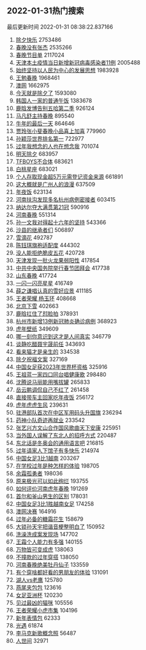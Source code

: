 ## 2022-01-31热门搜索 
最后更新时间 2022-01-31 08:38:22.837166 
1. [除夕快乐](https://s.weibo.com/weibo?q=%23%E9%99%A4%E5%A4%95%E5%BF%AB%E4%B9%90%23&Refer=top) 2753486
1. [春晚没有张杰](https://s.weibo.com/weibo?q=%E6%98%A5%E6%99%9A%E6%B2%A1%E6%9C%89%E5%BC%A0%E6%9D%B0&Refer=top) 2535266
1. [春晚节目单](https://s.weibo.com/weibo?q=%23%E6%98%A5%E6%99%9A%E8%8A%82%E7%9B%AE%E5%8D%95%23&Refer=top) 2117024
1. [天津本土疫情当日新增新冠病毒感染者11例](https://s.weibo.com/weibo?q=%23%E5%A4%A9%E6%B4%A5%E6%9C%AC%E5%9C%9F%E7%96%AB%E6%83%85%E5%BD%93%E6%97%A5%E6%96%B0%E5%A2%9E%E6%96%B0%E5%86%A0%E7%97%85%E6%AF%92%E6%84%9F%E6%9F%93%E8%80%8511%E4%BE%8B%23&Refer=top) 2005488
1. [始终坚持以人民为中心的发展思想](https://s.weibo.com/weibo?q=%23%E5%A7%8B%E7%BB%88%E5%9D%9A%E6%8C%81%E4%BB%A5%E4%BA%BA%E6%B0%91%E4%B8%BA%E4%B8%AD%E5%BF%83%E7%9A%84%E5%8F%91%E5%B1%95%E6%80%9D%E6%83%B3%23&Refer=top) 1983928
1. [王勉春晚](https://s.weibo.com/weibo?q=%E7%8E%8B%E5%8B%89%E6%98%A5%E6%99%9A&Refer=top) 1968461
1. [澳网](https://s.weibo.com/weibo?q=%E6%BE%B3%E7%BD%91&Refer=top) 1662975
1. [今天就是除夕了](https://s.weibo.com/weibo?q=%E4%BB%8A%E5%A4%A9%E5%B0%B1%E6%98%AF%E9%99%A4%E5%A4%95%E4%BA%86&Refer=top) 1593080
1. [韩国人一家的普通午饭](https://s.weibo.com/weibo?q=%23%E9%9F%A9%E5%9B%BD%E4%BA%BA%E4%B8%80%E5%AE%B6%E7%9A%84%E6%99%AE%E9%80%9A%E5%8D%88%E9%A5%AD%23&Refer=top) 1383678
1. [鹿晗发博告别五哈第二季](https://s.weibo.com/weibo?q=%23%E9%B9%BF%E6%99%97%E5%8F%91%E5%8D%9A%E5%91%8A%E5%88%AB%E4%BA%94%E5%93%88%E7%AC%AC%E4%BA%8C%E5%AD%A3%23&Refer=top) 926124
1. [马凡舒主持春晚](https://s.weibo.com/weibo?q=%E9%A9%AC%E5%87%A1%E8%88%92%E4%B8%BB%E6%8C%81%E6%98%A5%E6%99%9A&Refer=top) 895540
1. [牛年的最后一天](https://s.weibo.com/weibo?q=%E7%89%9B%E5%B9%B4%E7%9A%84%E6%9C%80%E5%90%8E%E4%B8%80%E5%A4%A9&Refer=top) 864646
1. [贾玲张小斐春晚小品喜上加喜](https://s.weibo.com/weibo?q=%23%E8%B4%BE%E7%8E%B2%E5%BC%A0%E5%B0%8F%E6%96%90%E6%98%A5%E6%99%9A%E5%B0%8F%E5%93%81%E5%96%9C%E4%B8%8A%E5%8A%A0%E5%96%9C%23&Refer=top) 779960
1. [孙颖莎世界排名第一](https://s.weibo.com/weibo?q=%23%E5%AD%99%E9%A2%96%E8%8E%8E%E4%B8%96%E7%95%8C%E6%8E%92%E5%90%8D%E7%AC%AC%E4%B8%80%23&Refer=top) 722977
1. [过年我想念的人也在想念我](https://s.weibo.com/weibo?q=%23%E8%BF%87%E5%B9%B4%E6%88%91%E6%83%B3%E5%BF%B5%E7%9A%84%E4%BA%BA%E4%B9%9F%E5%9C%A8%E6%83%B3%E5%BF%B5%E6%88%91%23&Refer=top) 701074
1. [明天除夕](https://s.weibo.com/weibo?q=%23%E6%98%8E%E5%A4%A9%E9%99%A4%E5%A4%95%23&Refer=top) 683957
1. [TFBOYS不合体](https://s.weibo.com/weibo?q=%23TFBOYS%E4%B8%8D%E5%90%88%E4%BD%93%23&Refer=top) 683621
1. [白桃星座](https://s.weibo.com/weibo?q=%23%E7%99%BD%E6%A1%83%E6%98%9F%E5%BA%A7%23&Refer=top) 683021
1. [个人存取现金超5万元需登记资金来源](https://s.weibo.com/weibo?q=%23%E4%B8%AA%E4%BA%BA%E5%AD%98%E5%8F%96%E7%8E%B0%E9%87%91%E8%B6%855%E4%B8%87%E5%85%83%E9%9C%80%E7%99%BB%E8%AE%B0%E8%B5%84%E9%87%91%E6%9D%A5%E6%BA%90%23&Refer=top) 661891
1. [这大概就是广州人的浪漫](https://s.weibo.com/weibo?q=%23%E8%BF%99%E5%A4%A7%E6%A6%82%E5%B0%B1%E6%98%AF%E5%B9%BF%E5%B7%9E%E4%BA%BA%E7%9A%84%E6%B5%AA%E6%BC%AB%23&Refer=top) 637509
1. [年夜饭](https://s.weibo.com/weibo?q=%E5%B9%B4%E5%A4%9C%E9%A5%AD&Refer=top) 623134
1. [河南扶沟发现多名杭州病例密接者](https://s.weibo.com/weibo?q=%23%E6%B2%B3%E5%8D%97%E6%89%B6%E6%B2%9F%E5%8F%91%E7%8E%B0%E5%A4%9A%E5%90%8D%E6%9D%AD%E5%B7%9E%E7%97%85%E4%BE%8B%E5%AF%86%E6%8E%A5%E8%80%85%23&Refer=top) 603415
1. [纳达尔夺大满贯第21冠](https://s.weibo.com/weibo?q=%23%E7%BA%B3%E8%BE%BE%E5%B0%94%E5%A4%BA%E5%A4%A7%E6%BB%A1%E8%B4%AF%E7%AC%AC21%E5%86%A0%23&Refer=top) 590916
1. [河南春晚](https://s.weibo.com/weibo?q=%E6%B2%B3%E5%8D%97%E6%98%A5%E6%99%9A&Refer=top) 551314
1. [孙一文我对得起十六年的坚持](https://s.weibo.com/weibo?q=%23%E5%AD%99%E4%B8%80%E6%96%87%E6%88%91%E5%AF%B9%E5%BE%97%E8%B5%B7%E5%8D%81%E5%85%AD%E5%B9%B4%E7%9A%84%E5%9D%9A%E6%8C%81%23&Refer=top) 543366
1. [沙县的继承者们](https://s.weibo.com/weibo?q=%23%E6%B2%99%E5%8E%BF%E7%9A%84%E7%BB%A7%E6%89%BF%E8%80%85%E4%BB%AC%23&Refer=top) 506897
1. [雪滴花](https://s.weibo.com/weibo?q=%E9%9B%AA%E6%BB%B4%E8%8A%B1&Refer=top) 492787
1. [陈钰琪旗袍适配度](https://s.weibo.com/weibo?q=%23%E9%99%88%E9%92%B0%E7%90%AA%E6%97%97%E8%A2%8D%E9%80%82%E9%85%8D%E5%BA%A6%23&Refer=top) 444302
1. [没人能拒绝脆皮五花](https://s.weibo.com/weibo?q=%23%E6%B2%A1%E4%BA%BA%E8%83%BD%E6%8B%92%E7%BB%9D%E8%84%86%E7%9A%AE%E4%BA%94%E8%8A%B1%23&Refer=top) 420728
1. [天津发现一批火龙果弱阳性](https://s.weibo.com/weibo?q=%23%E5%A4%A9%E6%B4%A5%E5%8F%91%E7%8E%B0%E4%B8%80%E6%89%B9%E7%81%AB%E9%BE%99%E6%9E%9C%E5%BC%B1%E9%98%B3%E6%80%A7%23&Refer=top) 417854
1. [中共中央国务院举行春节团拜会](https://s.weibo.com/weibo?q=%23%E4%B8%AD%E5%85%B1%E4%B8%AD%E5%A4%AE%E5%9B%BD%E5%8A%A1%E9%99%A2%E4%B8%BE%E8%A1%8C%E6%98%A5%E8%8A%82%E5%9B%A2%E6%8B%9C%E4%BC%9A%23&Refer=top) 417738
1. [山东春晚](https://s.weibo.com/weibo?q=%E5%B1%B1%E4%B8%9C%E6%98%A5%E6%99%9A&Refer=top) 417724
1. [一闪一闪亮星星](https://s.weibo.com/weibo?q=%E4%B8%80%E9%97%AA%E4%B8%80%E9%97%AA%E4%BA%AE%E6%98%9F%E6%98%9F&Refer=top) 416749
1. [薛之谦唱认真的雪好应景](https://s.weibo.com/weibo?q=%23%E8%96%9B%E4%B9%8B%E8%B0%A6%E5%94%B1%E8%AE%A4%E7%9C%9F%E7%9A%84%E9%9B%AA%E5%A5%BD%E5%BA%94%E6%99%AF%23&Refer=top) 411185
1. [王者荣耀 杨玉环](https://s.weibo.com/weibo?q=%E7%8E%8B%E8%80%85%E8%8D%A3%E8%80%80%20%E6%9D%A8%E7%8E%89%E7%8E%AF&Refer=top) 408668
1. [北京下雪](https://s.weibo.com/weibo?q=%E5%8C%97%E4%BA%AC%E4%B8%8B%E9%9B%AA&Refer=top) 402663
1. [鹿晗扛住了怼脸拍](https://s.weibo.com/weibo?q=%23%E9%B9%BF%E6%99%97%E6%89%9B%E4%BD%8F%E4%BA%86%E6%80%BC%E8%84%B8%E6%8B%8D%23&Refer=top) 378931
1. [杭州市新增13例新冠肺炎确诊病例](https://s.weibo.com/weibo?q=%E6%9D%AD%E5%B7%9E%E5%B8%82%E6%96%B0%E5%A2%9E13%E4%BE%8B%E6%96%B0%E5%86%A0%E8%82%BA%E7%82%8E%E7%A1%AE%E8%AF%8A%E7%97%85%E4%BE%8B&Refer=top) 368923
1. [虎年壁纸](https://s.weibo.com/weibo?q=%23%E8%99%8E%E5%B9%B4%E5%A3%81%E7%BA%B8%23&Refer=top) 349609
1. [哪一刻你意识到这才是人间真实](https://s.weibo.com/weibo?q=%23%E5%93%AA%E4%B8%80%E5%88%BB%E4%BD%A0%E6%84%8F%E8%AF%86%E5%88%B0%E8%BF%99%E6%89%8D%E6%98%AF%E4%BA%BA%E9%97%B4%E7%9C%9F%E5%AE%9E%23&Refer=top) 346779
1. [谈静吃醋聂宇晟前任](https://s.weibo.com/weibo?q=%23%E8%B0%88%E9%9D%99%E5%90%83%E9%86%8B%E8%81%82%E5%AE%87%E6%99%9F%E5%89%8D%E4%BB%BB%23&Refer=top) 343693
1. [看来猫才是亲生的](https://s.weibo.com/weibo?q=%23%E7%9C%8B%E6%9D%A5%E7%8C%AB%E6%89%8D%E6%98%AF%E4%BA%B2%E7%94%9F%E7%9A%84%23&Refer=top) 334538
1. [除夕祝福文案](https://s.weibo.com/weibo?q=%E9%99%A4%E5%A4%95%E7%A5%9D%E7%A6%8F%E6%96%87%E6%A1%88&Refer=top) 327169
1. [中国女足获2023年世界杯资格](https://s.weibo.com/weibo?q=%23%E4%B8%AD%E5%9B%BD%E5%A5%B3%E8%B6%B3%E8%8E%B72023%E5%B9%B4%E4%B8%96%E7%95%8C%E6%9D%AF%E8%B5%84%E6%A0%BC%23&Refer=top) 325916
1. [王祖蓝一家四口同台唱健康歌](https://s.weibo.com/weibo?q=%23%E7%8E%8B%E7%A5%96%E8%93%9D%E4%B8%80%E5%AE%B6%E5%9B%9B%E5%8F%A3%E5%90%8C%E5%8F%B0%E5%94%B1%E5%81%A5%E5%BA%B7%E6%AD%8C%23&Refer=top) 298480
1. [沈腾说马丽能用嘴拔罐](https://s.weibo.com/weibo?q=%23%E6%B2%88%E8%85%BE%E8%AF%B4%E9%A9%AC%E4%B8%BD%E8%83%BD%E7%94%A8%E5%98%B4%E6%8B%94%E7%BD%90%23&Refer=top) 265833
1. [岳云鹏调侃自己不红了](https://s.weibo.com/weibo?q=%23%E5%B2%B3%E4%BA%91%E9%B9%8F%E8%B0%83%E4%BE%83%E8%87%AA%E5%B7%B1%E4%B8%8D%E7%BA%A2%E4%BA%86%23&Refer=top) 261458
1. [直接带车主回家吃年夜饭](https://s.weibo.com/weibo?q=%23%E7%9B%B4%E6%8E%A5%E5%B8%A6%E8%BD%A6%E4%B8%BB%E5%9B%9E%E5%AE%B6%E5%90%83%E5%B9%B4%E5%A4%9C%E9%A5%AD%23&Refer=top) 256172
1. [虎年虎虎生风](https://s.weibo.com/weibo?q=%E8%99%8E%E5%B9%B4%E8%99%8E%E8%99%8E%E7%94%9F%E9%A3%8E&Refer=top) 239631
1. [驻港部队首次在中区军用码头升国旗](https://s.weibo.com/weibo?q=%23%E9%A9%BB%E6%B8%AF%E9%83%A8%E9%98%9F%E9%A6%96%E6%AC%A1%E5%9C%A8%E4%B8%AD%E5%8C%BA%E5%86%9B%E7%94%A8%E7%A0%81%E5%A4%B4%E5%8D%87%E5%9B%BD%E6%97%97%23&Refer=top) 236294
1. [药神小队奇迹再就业](https://s.weibo.com/weibo?q=%23%E8%8D%AF%E7%A5%9E%E5%B0%8F%E9%98%9F%E5%A5%87%E8%BF%B9%E5%86%8D%E5%B0%B1%E4%B8%9A%23&Refer=top) 233542
1. [张艺兴方文山合作国风歌曲天下安康](https://s.weibo.com/weibo?q=%23%E5%BC%A0%E8%89%BA%E5%85%B4%E6%96%B9%E6%96%87%E5%B1%B1%E5%90%88%E4%BD%9C%E5%9B%BD%E9%A3%8E%E6%AD%8C%E6%9B%B2%E5%A4%A9%E4%B8%8B%E5%AE%89%E5%BA%B7%23&Refer=top) 225951
1. [当外国人误解了东北人的招呼方式](https://s.weibo.com/weibo?q=%E5%BD%93%E5%A4%96%E5%9B%BD%E4%BA%BA%E8%AF%AF%E8%A7%A3%E4%BA%86%E4%B8%9C%E5%8C%97%E4%BA%BA%E7%9A%84%E6%8B%9B%E5%91%BC%E6%96%B9%E5%BC%8F&Refer=top) 220487
1. [东北话是冬奥会的通用语言吧](https://s.weibo.com/weibo?q=%23%E4%B8%9C%E5%8C%97%E8%AF%9D%E6%98%AF%E5%86%AC%E5%A5%A5%E4%BC%9A%E7%9A%84%E9%80%9A%E7%94%A8%E8%AF%AD%E8%A8%80%E5%90%A7%23&Refer=top) 216815
1. [过年请家人下馆子有多快乐](https://s.weibo.com/weibo?q=%23%E8%BF%87%E5%B9%B4%E8%AF%B7%E5%AE%B6%E4%BA%BA%E4%B8%8B%E9%A6%86%E5%AD%90%E6%9C%89%E5%A4%9A%E5%BF%AB%E4%B9%90%23&Refer=top) 214974
1. [中国女足3比1越南](https://s.weibo.com/weibo?q=%23%E4%B8%AD%E5%9B%BD%E5%A5%B3%E8%B6%B33%E6%AF%941%E8%B6%8A%E5%8D%97%23&Refer=top) 203267
1. [在学校过年是种怎样的体验](https://s.weibo.com/weibo?q=%23%E5%9C%A8%E5%AD%A6%E6%A0%A1%E8%BF%87%E5%B9%B4%E6%98%AF%E7%A7%8D%E6%80%8E%E6%A0%B7%E7%9A%84%E4%BD%93%E9%AA%8C%23&Refer=top) 198705
1. [余霜孤勇者](https://s.weibo.com/weibo?q=%E4%BD%99%E9%9C%9C%E5%AD%A4%E5%8B%87%E8%80%85&Refer=top) 198036
1. [原来极光可以如此绚烂](https://s.weibo.com/weibo?q=%23%E5%8E%9F%E6%9D%A5%E6%9E%81%E5%85%89%E5%8F%AF%E4%BB%A5%E5%A6%82%E6%AD%A4%E7%BB%9A%E7%83%82%23&Refer=top) 193755
1. [如何评价河南虎年春晚](https://s.weibo.com/weibo?q=%23%E5%A6%82%E4%BD%95%E8%AF%84%E4%BB%B7%E6%B2%B3%E5%8D%97%E8%99%8E%E5%B9%B4%E6%98%A5%E6%99%9A%23&Refer=top) 191269
1. [首尔和釜山男生的区别](https://s.weibo.com/weibo?q=%23%E9%A6%96%E5%B0%94%E5%92%8C%E9%87%9C%E5%B1%B1%E7%94%B7%E7%94%9F%E7%9A%84%E5%8C%BA%E5%88%AB%23&Refer=top) 178031
1. [中国女足3比1胜越南女足](https://s.weibo.com/weibo?q=%23%E4%B8%AD%E5%9B%BD%E5%A5%B3%E8%B6%B33%E6%AF%941%E8%83%9C%E8%B6%8A%E5%8D%97%E5%A5%B3%E8%B6%B3%23&Refer=top) 174258
1. [澳网决赛](https://s.weibo.com/weibo?q=%23%E6%BE%B3%E7%BD%91%E5%86%B3%E8%B5%9B%23&Refer=top) 164916
1. [过年必备的糖霜花生](https://s.weibo.com/weibo?q=%23%E8%BF%87%E5%B9%B4%E5%BF%85%E5%A4%87%E7%9A%84%E7%B3%96%E9%9C%9C%E8%8A%B1%E7%94%9F%23&Refer=top) 158679
1. [大锁孙天宇把谐音梗整明白了](https://s.weibo.com/weibo?q=%23%E5%A4%A7%E9%94%81%E5%AD%99%E5%A4%A9%E5%AE%87%E6%8A%8A%E8%B0%90%E9%9F%B3%E6%A2%97%E6%95%B4%E6%98%8E%E7%99%BD%E4%BA%86%23&Refer=top) 150952
1. [洗澡洗成案发现场](https://s.weibo.com/weibo?q=%23%E6%B4%97%E6%BE%A1%E6%B4%97%E6%88%90%E6%A1%88%E5%8F%91%E7%8E%B0%E5%9C%BA%23&Refer=top) 147702
1. [王霜个人能力有多强](https://s.weibo.com/weibo?q=%23%E7%8E%8B%E9%9C%9C%E4%B8%AA%E4%BA%BA%E8%83%BD%E5%8A%9B%E6%9C%89%E5%A4%9A%E5%BC%BA%23&Refer=top) 140155
1. [万物皆可变成虎](https://s.weibo.com/weibo?q=%23%E4%B8%87%E7%89%A9%E7%9A%86%E5%8F%AF%E5%8F%98%E6%88%90%E8%99%8E%23&Refer=top) 138063
1. [不撞款的过年穿搭](https://s.weibo.com/weibo?q=%23%E4%B8%8D%E6%92%9E%E6%AC%BE%E7%9A%84%E8%BF%87%E5%B9%B4%E7%A9%BF%E6%90%AD%23&Refer=top) 138050
1. [河南春晚绝美牡丹仙子](https://s.weibo.com/weibo?q=%23%E6%B2%B3%E5%8D%97%E6%98%A5%E6%99%9A%E7%BB%9D%E7%BE%8E%E7%89%A1%E4%B8%B9%E4%BB%99%E5%AD%90%23&Refer=top) 133559
1. [有个穿啥都好看的男朋友的体验](https://s.weibo.com/weibo?q=%23%E6%9C%89%E4%B8%AA%E7%A9%BF%E5%95%A5%E9%83%BD%E5%A5%BD%E7%9C%8B%E7%9A%84%E7%94%B7%E6%9C%8B%E5%8F%8B%E7%9A%84%E4%BD%93%E9%AA%8C%23&Refer=top) 131091
1. [湖人vs老鹰](https://s.weibo.com/weibo?q=%23%E6%B9%96%E4%BA%BAvs%E8%80%81%E9%B9%B0%23&Refer=top) 125780
1. [燕尾夹包包](https://s.weibo.com/weibo?q=%23%E7%87%95%E5%B0%BE%E5%A4%B9%E5%8C%85%E5%8C%85%23&Refer=top) 123616
1. [女足亚洲杯](https://s.weibo.com/weibo?q=%E5%A5%B3%E8%B6%B3%E4%BA%9A%E6%B4%B2%E6%9D%AF&Refer=top) 120230
1. [见过最凶的猫咪](https://s.weibo.com/weibo?q=%23%E8%A7%81%E8%BF%87%E6%9C%80%E5%87%B6%E7%9A%84%E7%8C%AB%E5%92%AA%23&Refer=top) 105556
1. [王者荣耀小虎市集](https://s.weibo.com/weibo?q=%23%E7%8E%8B%E8%80%85%E8%8D%A3%E8%80%80%E5%B0%8F%E8%99%8E%E5%B8%82%E9%9B%86%23&Refer=top) 104196
1. [新年表情包](https://s.weibo.com/weibo?q=%E6%96%B0%E5%B9%B4%E8%A1%A8%E6%83%85%E5%8C%85&Refer=top) 62333
1. [光遇](https://s.weibo.com/weibo?q=%23%E5%85%89%E9%81%87%23&Refer=top) 61874
1. [李马克新歌概念照](https://s.weibo.com/weibo?q=%E6%9D%8E%E9%A9%AC%E5%85%8B%E6%96%B0%E6%AD%8C%E6%A6%82%E5%BF%B5%E7%85%A7&Refer=top) 56487
1. [人世间](https://s.weibo.com/weibo?q=%E4%BA%BA%E4%B8%96%E9%97%B4&Refer=top) 32971
